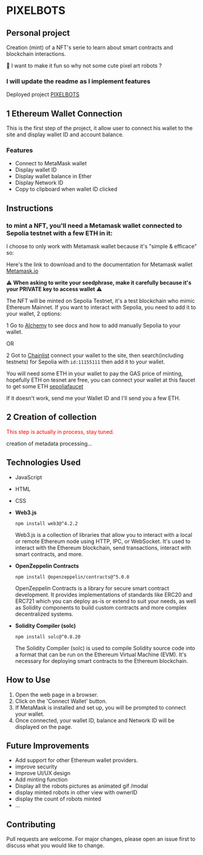 # PIXELBOTS

## Personal project 

Creation (mint) of a NFT's serie to learn about smart contracts and blockchain interactions.

🤖 I want to make it fun so why not some cute pixel art robots ?

### I will update the readme as I implement features

Deployed project [PIXELBOTS](https://tomboszko.github.io/PIXELBOTS/)


## 1 Ethereum Wallet Connection

This is the first step of the project, it allow user to connect his wallet to the site and display wallet ID and account balance.

### Features

- Connect to MetaMask wallet
- Display wallet ID
- Display wallet balance in Ether
- Display Network ID
- Copy to clipboard when wallet ID clicked


## Instructions

### to mint a NFT, you'll need a Metamask wallet connected to Sepolia testnet with a few ETH in it:

I choose to only work with Metamask wallet because it's "simple & efficace" so:

Here's the link to download and to the documentation for Metamask wallet [Metamask.io](https://metamask.io/)

⚠️ **When asking to write your seedphrase, make it carefully because it's your PRIVATE  key to access wallet** ⚠️

The NFT will be minted on Sepolia Testnet, it's a test blockchain who mimic Ethereum Mainnet.
If you want to interact with Sepolia, you need to add it to your wallet, 2 options:

1 Go to [Alchemy](https://www.alchemy.com/overviews/sepolia-testnet) to see docs and how to add manually Sepolia to your wallet.

OR

2 Got to [Chainlist](https://chainlist.org/?search=Sepolia&testnets=true) connect your wallet to the site, then search(including testnets) for Sepolia  with `id:11155111` then add it to your wallet.

You will need some ETH in your wallet to pay the GAS price of minting, hopefully ETH on tesnet are free, you can connect your wallet at this faucet to get some ETH [sepoliafaucet](https://sepoliafaucet.com/)

If it doesn't work, send me your Wallet ID and I'll send you a few ETH.


## 2 Creation of collection

<span style="color:red">This step is actually in process, stay tuned.</span>

creation of metadata processing...

## Technologies Used

- JavaScript
- HTML
- CSS
  
- **Web3.js**
  
  `npm install web3@^4.2.2`

    Web3.js is a collection of libraries that allow you to interact with a local or remote Ethereum node using HTTP, IPC, or WebSocket. It's used to interact with the Ethereum blockchain, send transactions, interact with smart contracts, and more.
  
- **OpenZeppelin Contracts**
  
  `npm install @openzeppelin/contracts@^5.0.0`
  
    OpenZeppelin Contracts is a library for secure smart contract development. It provides implementations of standards like ERC20 and ERC721 which you can deploy as-is or extend to suit your         needs, as well as Solidity components to build custom contracts and more complex decentralized systems.
  
- **Solidity Compiler (solc)**
  
  `npm install solc@^0.8.20`

    The Solidity Compiler (solc) is used to compile Solidity source code into a format that can be run on the Ethereum Virtual Machine (EVM). It's necessary for deploying smart contracts to the       Ethereum blockchain.

## How to Use

1. Open the web page in a browser.
2. Click on the 'Connect Wallet' button.
3. If MetaMask is installed and set up, you will be prompted to connect your wallet.
4. Once connected, your wallet ID, balance and Network ID will be displayed on the page.

## Future Improvements

- Add support for other Ethereum wallet providers.
- improve security
- Improve UI/UX design
- Add minting function
- Display all the robots pictures as animated gif /modal
- display minted robots in other view with ownerID
- display the count of robots minted
- ...

## Contributing

Pull requests are welcome. For major changes, please open an issue first to discuss what you would like to change.






